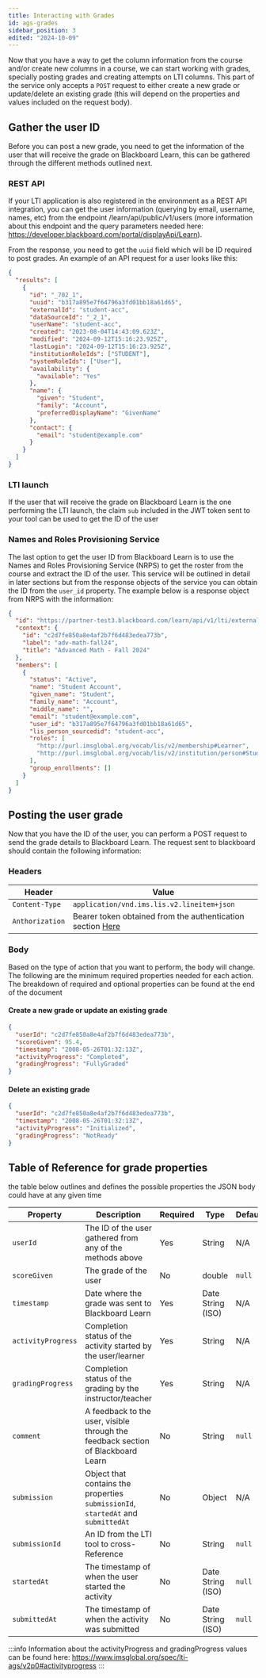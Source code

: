 ```yaml
---
title: Interacting with Grades
id: ags-grades
sidebar_position: 3
edited: "2024-10-09"
---
```


Now that you have a way to get the column information from the course and/or create new columns in a course, we can start working with grades, specially posting grades and creating attempts on LTI columns. This part of the service only accepts a `POST` request to either create a new grade or update/delete an existing grade (this will depend on the properties and values included on the request body).

## Gather the user ID

Before you can post a new grade, you need to get the information of the user that will receive the grade on Blackboard Learn, this can be gathered through the different methods outlined next.

### REST API

If your LTI application is also registered in the environment as a REST API integration, you can get the user information (querying by email, username, names, etc) from the endpoint /learn/api/public/v1/users (more information about this endpoint and the query parameters needed here: <https://developer.blackboard.com/portal/displayApi/Learn>).

From the response, you need to get the `uuid` field which will be ID required to post grades. An example of an API request for a user looks like this:

```json
{
  "results": [
    {
      "id": "_702_1",
      "uuid": "b317a895e7f64796a3fd01bb18a61d65",
      "externalId": "student-acc",
      "dataSourceId": "_2_1",
      "userName": "student-acc",
      "created": "2023-08-04T14:43:09.623Z",
      "modified": "2024-09-12T15:16:23.925Z",
      "lastLogin": "2024-09-12T15:16:23.925Z",
      "institutionRoleIds": ["STUDENT"],
      "systemRoleIds": ["User"],
      "availability": {
        "available": "Yes"
      },
      "name": {
        "given": "Student",
        "family": "Account",
        "preferredDisplayName": "GivenName"
      },
      "contact": {
        "email": "student@example.com"
      }
    }
  ]
}
```

### LTI launch

If the user that will receive the grade on Blackboard Learn is the one performing the LTI launch, the claim `sub` included in the JWT token sent to your tool can be used to get the ID of the user

### Names and Roles Provisioning Service

The last option to get the user ID from Blackboard Learn is to use the Names and Roles Provisioning Service (NRPS) to get the roster from the course and extract the ID of the user. This service will be outlined in detail in later sections but from the response objects of the service you can obtain the ID from the `user_id` property. The example below is a response object from NRPS with the information:

```json
{
  "id": "https://partner-test3.blackboard.com/learn/api/v1/lti/external/namesandroles/_220_1?groups=true",
  "context": {
    "id": "c2d7fe850a8e4af2b7f6d483edea773b",
    "label": "adv-math-fall24",
    "title": "Advanced Math - Fall 2024"
  },
  "members": [
    {
      "status": "Active",
      "name": "Student Account",
      "given_name": "Student",
      "family_name": "Account",
      "middle_name": "",
      "email": "student@example.com",
      "user_id": "b317a895e7f64796a3fd01bb18a61d65",
      "lis_person_sourcedid": "student-acc",
      "roles": [
        "http://purl.imsglobal.org/vocab/lis/v2/membership#Learner",
        "http://purl.imsglobal.org/vocab/lis/v2/institution/person#Student"
      ],
      "group_enrollments": []
    }
  ]
}
```

## Posting the user grade

Now that you have the ID of the user, you can perform a POST request to send the grade details to Blackboard Learn. The request sent to blackboard should contain the following information:

### Headers

| Header          | Value                                                                                        |
| --------------- | -------------------------------------------------------------------------------------------- |
| `Content-Type`  | `application/vnd.ims.lis.v2.lineitem+json`                                                   |
| `Anthorization` | Bearer token obtained from the authentication section [Here](../01-authenticating-to-ags.md) |

### Body

Based on the type of action that you want to perform, the body will change. The following are the minimum required properties needed for each action. The breakdown of required and optional properties can be found at the end of the document

#### Create a new grade or update an existing grade

```json
{
  "userId": "c2d7fe850a8e4af2b7f6d483edea773b",
  "scoreGiven": 95.4,
  "timestamp": "2008-05-26T01:32:13Z",
  "activityProgress": "Completed",
  "gradingProgress": "FullyGraded"
}
```

#### Delete an existing grade

```json
{
  "userId": "c2d7fe850a8e4af2b7f6d483edea773b",
  "timestamp": "2008-05-26T01:32:13Z",
  "activityProgress": "Initialized",
  "gradingProgress": "NotReady"
}
```

## Table of Reference for grade properties

the table below outlines and defines the possible properties the JSON body could have at any given time

| Property           | Description                                                                       | Required | Type              | Default |
| ------------------ | --------------------------------------------------------------------------------- | -------- | ----------------- | ------- |
| `userId`           | The ID of the user gathered from any of the methods above                         | Yes      | String            | N/A     |
| `scoreGiven`       | The grade of the user                                                             | No       | double            | `null`  |
| `timestamp`        | Date where the grade was sent to Blackboard Learn                                 | Yes      | Date String (ISO) | N/A     |
| `activityProgress` | Completion status of the activity started by the user/learner                     | Yes      | String            | N/A     |
| `gradingProgress`  | Completion status of the grading by the instructor/teacher                        | Yes      | String            | N/A     |
| `comment`          | A feedback to the user, visible through the feedback section of Blackboard Learn  | No       | String            | `null`  |
| `submission`       | Object that contains the properties `submissionId`, `startedAt` and `submittedAt` | No       | Object            | N/A     |
| `submissionId`     | An ID from the LTI tool to cross-Reference                                        | No       | String            | `null`  |
| `startedAt`        | The timestamp of when the user started the activity                               | No       | Date String (ISO) | `null`  |
| `submittedAt`      | The timestamp of when the activity was submitted                                  | No       | Date String (ISO) | `null`  |

:::info
Information about the activityProgress and gradingProgress values can be found here: <https://www.imsglobal.org/spec/lti-ags/v2p0#activityprogress>
:::
